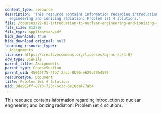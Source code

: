 ```yaml
---
content_type: resource
description: 'This resource contains information regarding introduction to nuclear
  engineering and ionizing radiation: Problem set 4 solutions.'
file: /courses/22-01-introduction-to-nuclear-engineering-and-ionizing-radiation-fall-2016/3de919ff87a3723d6c3c6e10da477ab4_MIT22_01F16_ProblemSet4Sol.pdf
file_size: 812709
file_type: application/pdf
hide_download: true
hide_download_original: null
learning_resource_types:
- Assignments
license: https://creativecommons.org/licenses/by-nc-sa/4.0/
ocw_type: OCWFile
parent_title: Assignments
parent_type: CourseSection
parent_uid: 45019f75-48b7-2adc-0b96-e629c3954596
resourcetype: Document
title: Problem Set 4 Solutions
uid: 3de919ff-87a3-723d-6c3c-6e10da477ab4
---
```

This resource contains information regarding introduction to nuclear engineering and ionizing radiation: Problem set 4 solutions.